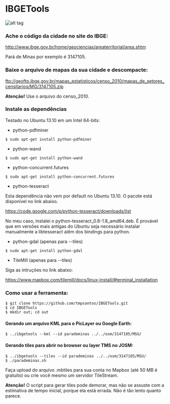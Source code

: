 IBGETools
=========

![alt tag](https://raw.github.com/tmpsantos/IBGETools/master/docs/screenshot.png)

### Ache o código da cidade no site do IBGE:

http://www.ibge.gov.br/home/geociencias/areaterritorial/area.shtm

Pará de Minas por exemplo é 3147105.

### Baixe o arquivo de mapas da sua cidade e descompacte:

ftp://geoftp.ibge.gov.br/mapas_estatisticos/censo_2010/mapas_de_setores_censitarios/MG/3147105.zip

**Atenção!** Use o arquivo do censo_2010.

### Instale as dependências

Testado no Ubuntu 13.10 em um Intel 64-bits:

* python-pdfminer

`$ sudo apt-get install python-pdfminer`

* python-wand

`$ sudo apt-get install python-wand`

* python-concurrent.futures

`$ sudo apt-get install python-concurrent.futures`

* python-tesseract

Esta dependência não vem por default no Ubuntu 13.10. O pacote está disponível no link abaixo.

https://code.google.com/p/python-tesseract/downloads/list

No meu caso, instalei o python-tesseract_0.8-1.8_amd64.deb. É provável que em versões mais antigas do Ubuntu seja necessário instalar manualmente a libtesseract além dos bindings para python.

* python-gdal (apenas para --tiles)

`$ sudo apt-get install python-gdal`

* TileMill (apenas para --tiles)

Siga as intruções no link abaixo:

https://www.mapbox.com/tilemill/docs/linux-install/#terminal_installation

### Como usar a ferramenta:

```
$ git clone https://github.com/tmpsantos/IBGETools.git
$ cd IBGETools
$ mkdir out; cd out
```
#### Gerando um arquivo KML para o PicLayer ou Google Earth:
```
$ ../ibgetools --kml --id parademinas ../../osm/3147105/MSU/
```

#### Gerando tiles para abrir no browser ou layer TMS no JOSM:
```
$ ../ibgetools --tiles --id parademinas ../../osm/3147105/MSU/
$ ./parademinas.sh
```
Faça upload do arquivo .mbtiles para sua conta no Mapbox (até 50 MB é gratuito) ou crie você mesmo um servidor TileStream.

**Atenção!** O script para gerar tiles pode demorar, mas não se assuste com a estimativa de tempo inicial, porque ela está errada. Não é tão lento quanto parece.
